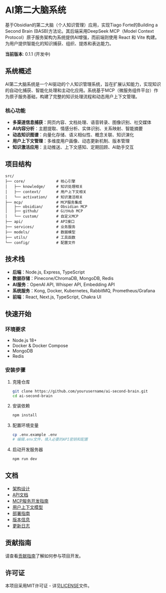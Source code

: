 # AI第二大脑系统
基于Obsidian的第二大脑（个人知识管理）应用，实现Tiago Forte的Building a Second Brain (BASB)方法论。其后端采用DeepSeek MCP（Model Context Protocol）原子服务架构为系统提供AI增强，而前端则使用 React 和 Vite 构建。为用户提供智能化的知识捕获、组织、提炼和表达能力。

**当前版本**: 0.1.1 (开发中)

## 系统概述

AI第二大脑系统是一个AI驱动的个人知识管理系统，旨在扩展认知能力，实现知识的自动化捕获、智能化处理和主动化应用。系统基于MCP（微服务组件平台）作为原子服务基础，构建了完整的知识处理流程和动态用户上下文管理。

### 核心功能

- **多渠道信息捕获**：网页内容、文档处理、语音转录、图像识别、社交媒体
- **AI内容分析**：主题提取、情感分析、实体识别、关系映射、智能摘要
- **动态知识图谱**：向量化存储、语义相似性、概念关联、知识演化
- **用户上下文管理**：多维度用户画像、动态更新机制、版本管理
- **知识激活应用**：主动推送、上下文感知、定期回顾、AI助手交互

## 项目结构

```
src/
├── core/              # 核心引擎
│   ├── knowledge/     # 知识处理相关
│   ├── context/       # 用户上下文相关
│   └── activation/    # 知识激活相关
├── mcp/               # MCP服务集成
│   ├── obsidian/      # Obsidian MCP
│   ├── github/        # GitHub MCP
│   └── custom/        # 自定义MCP
├── api/               # API接口
├── services/          # 业务服务
├── models/            # 数据模型
├── utils/             # 工具函数
└── config/            # 配置文件
```

## 技术栈

- **后端**：Node.js, Express, TypeScript
- **数据存储**：Pinecone/ChromaDB, MongoDB, Redis
- **AI服务**：OpenAI API, Whisper API, Embedding API
- **系统服务**：Kong, Docker, Kubernetes, RabbitMQ, Prometheus/Grafana
- **前端**：React, Next.js, TypeScript, Chakra UI

## 快速开始

### 环境要求

- Node.js 18+
- Docker & Docker Compose
- MongoDB
- Redis

### 安装步骤

1. 克隆仓库
   ```bash
   git clone https://github.com/yourusername/ai-second-brain.git
   cd ai-second-brain
   ```

2. 安装依赖
   ```bash
   npm install
   ```

3. 配置环境变量
   ```bash
   cp .env.example .env
   # 编辑.env文件，填入必要的API密钥和配置
   ```

4. 启动开发服务器
   ```bash
   npm run dev
   ```

## 文档

- [架构设计](./docs/architecture.md)
- [API文档](./docs/api.md)
- [MCP服务开发指南](./docs/mcp-development.md)
- [用户上下文模型](./docs/user-context-model.md)
- [部署指南](./docs/deployment.md)
- [版本信息](./VERSION.md)
- [更新日志](./CHANGELOG.md)

## 贡献指南

请查看[贡献指南](./CONTRIBUTING.md)了解如何参与项目开发。

## 许可证

本项目采用MIT许可证 - 详见[LICENSE](./LICENSE)文件。
